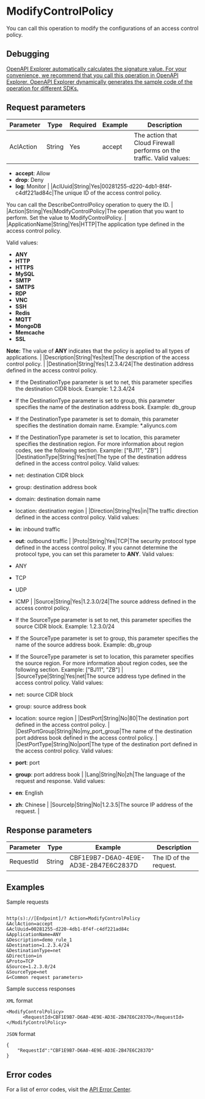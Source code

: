 # ModifyControlPolicy

You can call this operation to modify the configurations of an access control policy.

## Debugging

[OpenAPI Explorer automatically calculates the signature value. For your convenience, we recommend that you call this operation in OpenAPI Explorer. OpenAPI Explorer dynamically generates the sample code of the operation for different SDKs.](https://api.aliyun.com/#product=Cloudfw&api=ModifyControlPolicy&type=RPC&version=2017-12-07)

## Request parameters

|Parameter|Type|Required|Example|Description|
|---------|----|--------|-------|-----------|
|AclAction|String|Yes|accept|The action that Cloud Firewall performs on the traffic. Valid values:

 -   **accept**: Allow
-   **drop**: Deny
-   **log**: Monitor |
|AclUuid|String|Yes|00281255-d220-4db1-8f4f-c4df221ad84c|The unique ID of the access control policy.

 You can call the DescribeControlPolicy operation to query the ID. |
|Action|String|Yes|ModifyControlPolicy|The operation that you want to perform. Set the value to ModifyControlPolicy. |
|ApplicationName|String|Yes|HTTP|The application type defined in the access control policy.

 Valid values:

 -   **ANY**
-   **HTTP**
-   **HTTPS**
-   **MySQL**
-   **SMTP**
-   **SMTPS**
-   **RDP**
-   **VNC**
-   **SSH**
-   **Redis**
-   **MQTT**
-   **MongoDB**
-   **Memcache**
-   **SSL**

 **Note:** The value of **ANY** indicates that the policy is applied to all types of applications. |
|Description|String|Yes|test|The description of the access control policy. |
|Destination|String|Yes|1.2.3.4/24|The destination address defined in the access control policy.

 -   If the DestinationType parameter is set to net, this parameter specifies the destination CIDR block. Example: 1.2.3.4/24
-   If the DestinationType parameter is set to group, this parameter specifies the name of the destination address book. Example: db\_group
-   If the DestinationType parameter is set to domain, this parameter specifies the destination domain name. Example: \*.aliyuncs.com
-   If the DestinationType parameter is set to location, this parameter specifies the destination region. For more information about region codes, see the following section. Example: \["BJ11", "ZB"\] |
|DestinationType|String|Yes|net|The type of the destination address defined in the access control policy. Valid values:

 -   net: destination CIDR block
-   group: destination address book
-   domain: destination domain name
-   location: destination region |
|Direction|String|Yes|in|The traffic direction defined in the access control policy. Valid values:

 -   **in**: inbound traffic
-   **out**: outbound traffic |
|Proto|String|Yes|TCP|The security protocol type defined in the access control policy. If you cannot determine the protocol type, you can set this parameter to **ANY**. Valid values:

 -   ANY
-   TCP
-   UDP
-   ICMP |
|Source|String|Yes|1.2.3.0/24|The source address defined in the access control policy.

 -   If the SourceType parameter is set to net, this parameter specifies the source CIDR block. Example: 1.2.3.0/24
-   If the SourceType parameter is set to group, this parameter specifies the name of the source address book. Example: db\_group
-   If the SourceType parameter is set to location, this parameter specifies the source region. For more information about region codes, see the following section. Example: \["BJ11", "ZB"\] |
|SourceType|String|Yes|net|The source address type defined in the access control policy. Valid values:

 -   net: source CIDR block
-   group: source address book
-   location: source region |
|DestPort|String|No|80|The destination port defined in the access control policy. |
|DestPortGroup|String|No|my\_port\_group|The name of the destination port address book defined in the access control policy. |
|DestPortType|String|No|port|The type of the destination port defined in the access control policy. Valid values:

 -   **port**: port
-   **group**: port address book |
|Lang|String|No|zh|The language of the request and response. Valid values:

 -   **en**: English
-   **zh**: Chinese |
|SourceIp|String|No|1.2.3.5|The source IP address of the request. |

## Response parameters

|Parameter|Type|Example|Description|
|---------|----|-------|-----------|
|RequestId|String|CBF1E9B7-D6A0-4E9E-AD3E-2B47E6C2837D|The ID of the request. |

## Examples

Sample requests

```

http(s)://[Endpoint]/? Action=ModifyControlPolicy
&AclAction=accept
&AclUuid=00281255-d220-4db1-8f4f-c4df221ad84c
&ApplicationName=ANY
&Description=demo_rule_1
&Destination=1.2.3.4/24
&DestinationType=net
&Direction=in
&Proto=TCP
&Source=1.2.3.0/24
&SourceType=net
&<Common request parameters>

```

Sample success responses

`XML` format

```
<ModifyControlPolicy>
	  <RequestId>CBF1E9B7-D6A0-4E9E-AD3E-2B47E6C2837D</RequestId>
</ModifyControlPolicy>
```

`JSON` format

```
{
	"RequestId":"CBF1E9B7-D6A0-4E9E-AD3E-2B47E6C2837D"
}
```

## Error codes

For a list of error codes, visit the [API Error Center](https://error-center.alibabacloud.com/status/product/Cloudfw).

